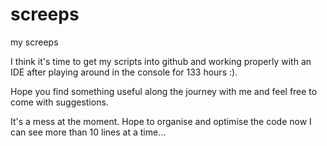 # screeps
my screeps 

I think it's time to get my scripts into github and working properly with an IDE after playing around in the console for 133 hours :).

Hope you find something useful along the journey with me and feel free to come with suggestions.

It's a mess at the moment. Hope to organise and optimise the code now I can see more than 10 lines at a time...
